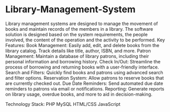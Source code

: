 # Library-Management-System
Library management systems are designed to manage the movement of books and maintain records of the members in a library. The software solution is designed based on the system requirements, the people involved, the content of the operation and the activity to be performed.
Key Features: Book Management: Easily add, edit, and delete books from the library catalog. Track details like title, author, ISBN, and more.
Patron Management: Maintain a database of library patrons, including their personal information and borrowing history.
Check In/Out: Streamline the process of borrowing and returning books with a user-friendly interface.
Search and Filters: Quickly find books and patrons using advanced search and filter options.
Reservation System: Allow patrons to reserve books that are currently checked out.
Due Date Reminders: Send automated due date reminders to patrons via email or notifications.
Reporting: Generate reports on library usage, overdue books, and more to aid in decision-making.

Technology Stack: PHP MySQL HTML/CSS JavaScript
